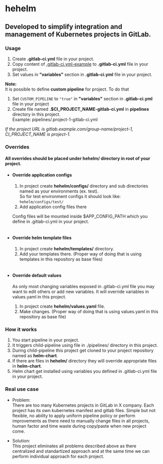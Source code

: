 # hehelm

## Developed to simplify integration and management of Kubernetes projects in GitLab.

### Usage
1. Create __.gitlab-ci.yml__ file in your project.
2. Copy content of [.gitlab-ci.yml-example](./.gitlab-ci.yml-example) to __.gitlab-ci.yml__ file in your project.
3. Set values in __"variables"__ section in __.gitlab-ci.yml__ file in your project.

__Note:__ \
It is possible to define __custom pipeline__ for project. To do that
1. Set ```CUSTOM_PIPELINE``` to ```"true"``` in __"variables"__ section in __.gitlab-ci.yml__ file in your project
2. Create file named __.$CI_PROJECT_NAME-gitlab-ci.yml__ in __pipelines__ directory in this project. \
Example: pipelines/.project-1-gitlab-ci.yml

*If the project URL is gitlab.example.com/group-name/project-1, CI_PROJECT_NAME is project-1.*



### Overrides

#### All overrides should be placed under __hehelm/__ directory in root of your project.

- #### Override application configs
  1. In project create __hehelm/configs/__ directory and sub directories named as your environments (ex. test).\
  So for test environment configs it should look like: ```hehelm/configs/test/```
  2. Add application config files there
  
  Config files will be mounted inside $APP_CONFIG_PATH which you define in .gitlab-ci.yml in your project.
  <br/><br/>
- #### Override helm template files
  1. In project create __hehelm/templates/__ directory.
  2. Add your templates there. (Proper way of doing that is using templates in this repository as base files)
  <br/><br/>

- #### Override default values
  As only most changing variables exposed in .gitlab-ci.yml file you may want to edit others or add new variables. It will override variables in values.yaml in this project.
  1. In project create __hehelm/values.yaml__ file.
  2. Make changes. (Proper way of doing that is using values.yaml in this repository as base file)


### How it works
1. You start pipeline in your project.
2. It triggers child-pipeline using file in ./pipelines/ directory in this project.
3. During child-pipeline this project get cloned to your project repository named as __helm-chart__.
4. If there are files in __hehelm/__ directory they will override appropriate files in __helm-chart__.
5. Helm chart get installed using variables you defined in .gitlab-ci.yml file in your project.

### Real use case
- Problem: \
There are too many Kubernetes projects in GitLab in X company. Each project has its own kubernetes manifest and gitlab files. Simple but not flexible, no ability to apply uniform pipeline policy or perform improvements as there need to manually change files in all projects, human factor and time waste during copy/paste when new project come.

- Solution: \
This project eliminates all problems described above as there centralized and standartized approach and at the same time we can perform individual approach for each project.